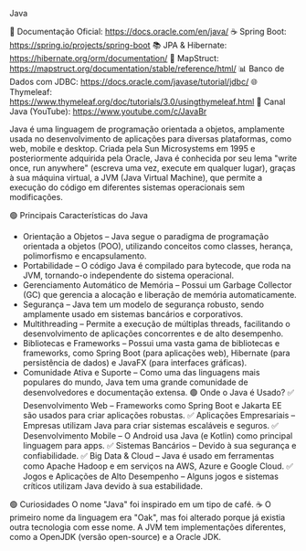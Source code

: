 Java

📜 Documentação Oficial: https://docs.oracle.com/en/java/
☕ Spring Boot: https://spring.io/projects/spring-boot
📚 JPA & Hibernate: https://hibernate.org/orm/documentation/
🔄 MapStruct: https://mapstruct.org/documentation/stable/reference/html/
📊 Banco de Dados com JDBC: https://docs.oracle.com/javase/tutorial/jdbc/
🌐 Thymeleaf: https://www.thymeleaf.org/doc/tutorials/3.0/usingthymeleaf.html
🎥 Canal Java (YouTube): https://www.youtube.com/c/JavaBr

Java é uma linguagem de programação orientada a objetos, amplamente usada no desenvolvimento de aplicações para diversas plataformas, como web, mobile e desktop. 
Criada pela Sun Microsystems em 1995 e posteriormente adquirida pela Oracle, Java é conhecida por seu lema "write once, run anywhere" (escreva uma vez, execute em qualquer lugar), 
graças à sua máquina virtual, a JVM (Java Virtual Machine), que permite a execução do código em diferentes sistemas operacionais sem modificações.

🟢 Principais Características do Java
- Orientação a Objetos – Java segue o paradigma de programação orientada a objetos (POO), utilizando conceitos como classes, herança, polimorfismo e encapsulamento.
- Portabilidade – O código Java é compilado para bytecode, que roda na JVM, tornando-o independente do sistema operacional.
- Gerenciamento Automático de Memória – Possui um Garbage Collector (GC) que gerencia a alocação e liberação de memória automaticamente.
- Segurança – Java tem um modelo de segurança robusto, sendo amplamente usado em sistemas bancários e corporativos.
- Multithreading – Permite a execução de múltiplas threads, facilitando o desenvolvimento de aplicações concorrentes e de alto desempenho.
- Bibliotecas e Frameworks – Possui uma vasta gama de bibliotecas e frameworks, como Spring Boot (para aplicações web), Hibernate (para persistência de dados) e JavaFX (para interfaces gráficas).
- Comunidade Ativa e Suporte – Como uma das linguagens mais populares do mundo, Java tem uma grande comunidade de desenvolvedores e documentação extensa.
🟢 Onde o Java é Usado?
✅ Desenvolvimento Web – Frameworks como Spring Boot e Jakarta EE são usados para criar aplicações robustas.
✅ Aplicações Empresariais – Empresas utilizam Java para criar sistemas escaláveis e seguros.
✅ Desenvolvimento Mobile – O Android usa Java (e Kotlin) como principal linguagem para apps.
✅ Sistemas Bancários – Devido à sua segurança e confiabilidade.
✅ Big Data & Cloud – Java é usado em ferramentas como Apache Hadoop e em serviços na AWS, Azure e Google Cloud.
✅ Jogos e Aplicações de Alto Desempenho – Alguns jogos e sistemas críticos utilizam Java devido à sua estabilidade.

🟢 Curiosidades
O nome "Java" foi inspirado em um tipo de café. ☕
O primeiro nome da linguagem era "Oak", mas foi alterado porque já existia outra tecnologia com esse nome.
A JVM tem implementações diferentes, como a OpenJDK (versão open-source) e a Oracle JDK.